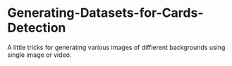 # Generating-Datasets-for-Cards-Detection
A little tricks for generating various images of diffierent backgrounds using single image or video.

